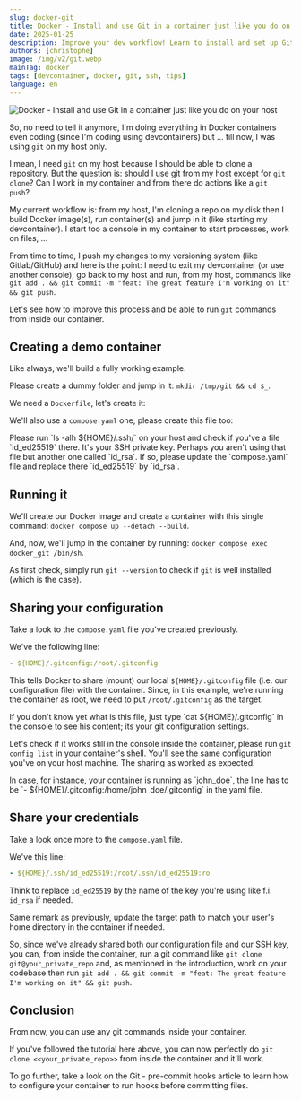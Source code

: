 ```yaml
---
slug: docker-git
title: Docker - Install and use Git in a container just like you do on your host
date: 2025-01-25
description: Improve your dev workflow! Learn to install and set up Git inside your Docker container by sharing your host's configuration and SSH key, allowing you to run all Git commands without exiting the container.
authors: [christophe]
image: /img/v2/git.webp
mainTag: docker
tags: [devcontainer, docker, git, ssh, tips]
language: en
---
```

![Docker - Install and use Git in a container just like you do on your host](/img/v2/git.webp)

So, no need to tell it anymore, I'm doing everything in Docker containers even coding (since I'm coding using devcontainers) but ... till now, I was using `git` on my host only.

I mean, I need `git` on my host because I should be able to clone a repository. But the question is: should I use git from my host except for `git clone`? Can I work in my container and from there do actions like a `git push`?

My current workflow is: from my host, I'm cloning a repo on my disk then I build Docker image(s), run container(s) and jump in it (like starting my devcontainer). I start too a console in my container to start processes, work on files, ...

From time to time, I push my changes to my versioning system (like Gitlab/GitHub) and here is the point: I need to exit my devcontainer (or use another console), go back to my host and run, from my host, commands like `git add . && git commit -m "feat: The great feature I'm working on it" && git push`.

Let's see how to improve this process and be able to run `git` commands from inside our container.

<!-- truncate -->

## Creating a demo container

Like always, we'll build a fully working example.

Please create a dummy folder and jump in it: `mkdir /tmp/git && cd $_`.

We need a `Dockerfile`, let's create it:

<Snippet filename="Dockerfile" source="./files/Dockerfile" />

We'll also use a `compose.yaml` one, please create this file too:

<Snippet filename="compose.yaml" source="./files/compose.yaml" />

<AlertBox variant="caution" title="I assume your current ssh key is called id_ed25519">
Please run `ls -alh ${HOME}/.ssh/` on your host and check if you've a file `id_ed25519` there. It's your SSH private key. Perhaps you aren't using that file but another one called `id_rsa`. If so, please update the `compose.yaml` file and replace there `id_ed25519` by `id_rsa`.

</AlertBox>

## Running it

We'll create our Docker image and create a container with this single command: `docker compose up --detach --build`.

And, now, we'll jump in the container by running: `docker compose exec docker_git /bin/sh`.

As first check, simply run `git --version` to check if `git` is well installed (which is the case).

## Sharing your configuration

Take a look to the `compose.yaml` file you've created previously.

We've the following line:

```yaml
- ${HOME}/.gitconfig:/root/.gitconfig
```

This tells Docker to share (mount) our local `${HOME}/.gitconfig` file (i.e. our configuration file) with the container. Since, in this example, we're running the container as root, we need to put `/root/.gitconfig` as the target.

<AlertBox variant="info" title="">
If you don't know yet what is this file, just type `cat ${HOME}/.gitconfig` in the console to see his content; its your git configuration settings.

</AlertBox>


Let's check if it works still in the console inside the container, please run `git config list` in your container's shell. You'll see the same configuration you've on your host machine. The sharing as worked as expected.

<AlertBox variant="caution" title="">
In case, for instance, your container is running as `john_doe`, the line has to be `- ${HOME}/.gitconfig:/home/john_doe/.gitconfig` in the yaml file.

</AlertBox>


## Share your credentials

Take a look once more to the `compose.yaml` file.

We've this line:

```yaml
- ${HOME}/.ssh/id_ed25519:/root/.ssh/id_ed25519:ro
```

Think to replace `id_ed25519` by the name of the key you're using like f.i. `id_rsa` if needed.

<AlertBox variant="info" title="">
Same remark as previously, update the target path to match your user's home directory in the container if needed.

</AlertBox>

So, since we've already shared both our configuration file and our SSH key, you can, from inside the container, run a git command like `git clone git@your_private_repo` and, as mentioned in the introduction, work on your codebase then run `git add . && git commit -m "feat: The great feature I'm working on it" && git push`.

## Conclusion

From now, you can use any git commands inside your container.

If you've followed the tutorial here above, you can now perfectly do `git clone <<your_private_repo>>` from inside the container and it'll work.

To go further, take a look on the <Link to="/blog/git-precommit">Git - pre-commit hooks</Link> article to learn how to configure your container to run hooks before committing files.